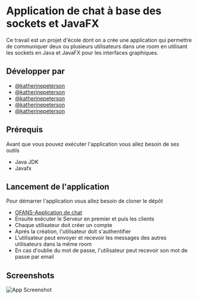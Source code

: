 
# Application de chat à base des sockets et JavaFX

Ce travail est un projet d'école dont on a crée une application qui permettre de communiquer deux ou plusieurs utilisateurs dans une room en utilisant les sockets en Java et JavaFX pour les interfaces graphiques.


## Développer par

- [@katherinepeterson](https://www.github.com/octokatherine)
- [@katherinepeterson](https://www.github.com/octokatherine)
- [@katherinepeterson](https://www.github.com/octokatherine)
- [@katherinepeterson](https://www.github.com/octokatherine)
- [@katherinepeterson](https://www.github.com/octokatherine)
## Prérequis
 Avant que vous pouvez exécuter l'application vous allez besoin de ses outils

- Java JDK
- Javafx
## Lancement de l'application
Pour démarrer l'application vous allez besoin de cloner le dépôt
- [OFANS-Application de chat](https://github.com/nourelhouda-taroudi/Application-De-Chat)
- Ensuite exécuter le Serveur en premier et puis les clients
- Chaque utilisateur doit créer un compte
- Aprés la création, l'utilisateur doit s'authentifier
- L'utilisateur peut envoyer et recevoir les messages des autres utilisateurs dans la même room
- En cas d'oublie du mot de passe, l'utilisateur peut recevoir son mot de passe par email 
 
## Screenshots

![App Screenshot](https://via.placeholder.com/468x300?text=App+Screenshot+Here)

